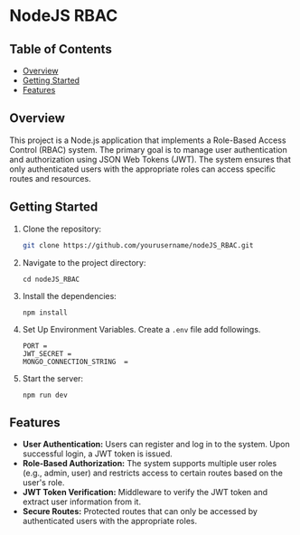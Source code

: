 # NodeJS RBAC

## Table of Contents

-   [Overview](#overview)
-   [Getting Started](#getting-started)
-   [Features](#features)

## Overview

This project is a Node.js application that implements a Role-Based Access Control (RBAC) system. The primary goal is to manage user authentication and authorization using JSON Web Tokens (JWT). The system ensures that only authenticated users with the appropriate roles can access specific routes and resources.

## Getting Started

1. Clone the repository:
    ```sh
    git clone https://github.com/yourusername/nodeJS_RBAC.git
    ```
2. Navigate to the project directory:
    ```
    cd nodeJS_RBAC
    ```
3. Install the dependencies:
    ```
    npm install
    ```
4. Set Up Environment Variables. Create a `.env` file add followings.
    ```
    PORT =
    JWT_SECRET =
    MONGO_CONNECTION_STRING  =
    ```

5. Start the server:
    ```
    npm run dev
    ```

## Features

-   **User Authentication:** Users can register and log in to the system. Upon successful login, a JWT token is issued.
-   **Role-Based Authorization:** The system supports multiple user roles (e.g., admin, user) and restricts access to certain routes based on the user's role.
-   **JWT Token Verification:** Middleware to verify the JWT token and extract user information from it.
-   **Secure Routes:** Protected routes that can only be accessed by authenticated users with the appropriate roles.
